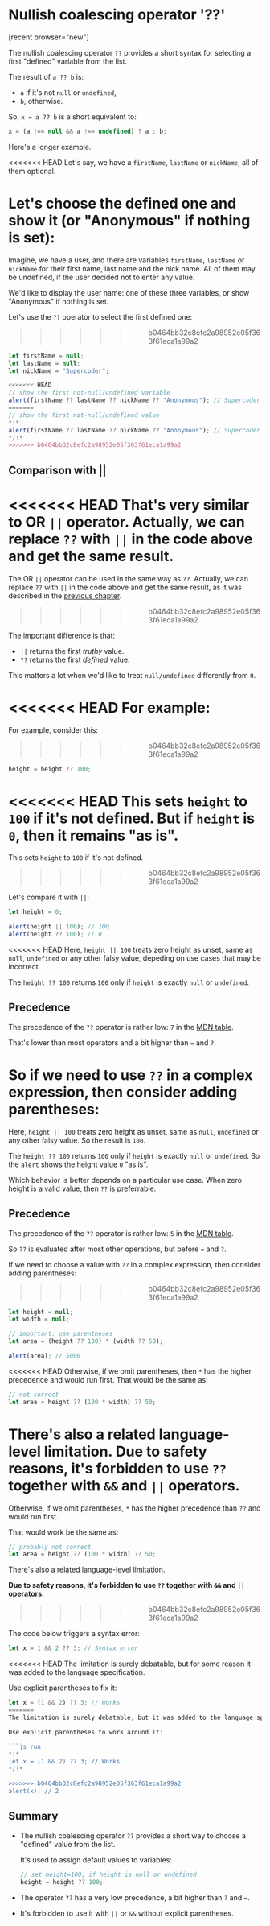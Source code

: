# Nullish coalescing operator '??'

[recent browser="new"]

The nullish coalescing operator `??` provides a short syntax for selecting a first "defined" variable from the list.

The result of `a ?? b` is:
- `a` if it's not `null` or `undefined`,
- `b`, otherwise.

So, `x = a ?? b` is a short equivalent to:

```js
x = (a !== null && a !== undefined) ? a : b;
```

Here's a longer example.

<<<<<<< HEAD
Let's say, we have a `firstName`, `lastName` or `nickName`, all of them optional.

Let's choose the defined one and show it (or "Anonymous" if nothing is set):
=======
Imagine, we have a user, and there are variables `firstName`, `lastName` or `nickName` for their first name, last name and the nick name. All of them may be undefined, if the user decided not to enter any value.

We'd like to display the user name: one of these three variables, or show "Anonymous" if nothing is set.

Let's use the `??` operator to select the first defined one:
>>>>>>> b0464bb32c8efc2a98952e05f363f61eca1a99a2

```js run
let firstName = null;
let lastName = null;
let nickName = "Supercoder";

<<<<<<< HEAD
// show the first not-null/undefined variable
alert(firstName ?? lastName ?? nickName ?? "Anonymous"); // Supercoder
=======
// show the first not-null/undefined value
*!*
alert(firstName ?? lastName ?? nickName ?? "Anonymous"); // Supercoder
*/!*
>>>>>>> b0464bb32c8efc2a98952e05f363f61eca1a99a2
```

## Comparison with ||

<<<<<<< HEAD
That's very similar to OR `||` operator. Actually, we can replace `??` with `||` in the code above and get the same result.
=======
The OR `||` operator can be used in the same way as `??`. Actually, we can replace `??` with `||` in the code above and get the same result, as it was described in the [previous chapter](info:logical-operators#or-finds-the-first-truthy-value).
>>>>>>> b0464bb32c8efc2a98952e05f363f61eca1a99a2

The important difference is that:
- `||` returns the first *truthy* value.
- `??` returns the first *defined* value.

This matters a lot when we'd like to treat `null/undefined` differently from `0`.

<<<<<<< HEAD
For example:
=======
For example, consider this:
>>>>>>> b0464bb32c8efc2a98952e05f363f61eca1a99a2

```js
height = height ?? 100;
```

<<<<<<< HEAD
This sets `height` to `100` if it's not defined. But if `height` is `0`, then it remains "as is".
=======
This sets `height` to `100` if it's not defined.
>>>>>>> b0464bb32c8efc2a98952e05f363f61eca1a99a2

Let's compare it with `||`:

```js run
let height = 0;

alert(height || 100); // 100
alert(height ?? 100); // 0
```

<<<<<<< HEAD
Here, `height || 100` treats zero height as unset, same as `null`, `undefined` or any other falsy value, depeding on use cases that may be incorrect.

The `height ?? 100` returns `100` only if `height` is exactly `null` or `undefined`.

## Precedence

The precedence of the `??` operator is rather low: `7` in the [MDN table](https://developer.mozilla.org/en-US/docs/Web/JavaScript/Reference/Operators/Operator_Precedence#Table).

That's lower than most operators and a bit higher than `=` and `?`.

So if we need to use `??` in a complex expression, then consider adding parentheses:
=======
Here, `height || 100` treats zero height as unset, same as `null`, `undefined` or any other falsy value. So the result is `100`.

The `height ?? 100` returns `100` only if `height` is exactly `null` or `undefined`. So the `alert` shows the height value `0` "as is".

Which behavior is better depends on a particular use case. When zero height is a valid value, then `??` is preferrable.

## Precedence

The precedence of the `??` operator is rather low: `5` in the [MDN table](https://developer.mozilla.org/en-US/docs/Web/JavaScript/Reference/Operators/Operator_Precedence#Table).

So `??` is evaluated after most other operations, but before `=` and `?`.

If we need to choose a value with `??` in a complex expression, then consider adding parentheses:
>>>>>>> b0464bb32c8efc2a98952e05f363f61eca1a99a2

```js run
let height = null;
let width = null;

// important: use parentheses
let area = (height ?? 100) * (width ?? 50);

alert(area); // 5000
```

<<<<<<< HEAD
Otherwise, if we omit parentheses, then `*` has the higher precedence and would run first. That would be the same as:

```js
// not correct
let area = height ?? (100 * width) ?? 50;
```

There's also a related language-level limitation. Due to safety reasons, it's forbidden to use `??` together with `&&` and `||` operators.
=======
Otherwise, if we omit parentheses, `*` has the higher precedence than `??` and would run first.

That would work be the same as:

```js
// probably not correct
let area = height ?? (100 * width) ?? 50;
```

There's also a related language-level limitation.

**Due to safety reasons, it's forbidden to use `??` together with `&&` and `||` operators.**
>>>>>>> b0464bb32c8efc2a98952e05f363f61eca1a99a2

The code below triggers a syntax error:

```js run
let x = 1 && 2 ?? 3; // Syntax error
```

<<<<<<< HEAD
The limitation is surely debatable, but for some reason it was added to the language specification.

Use explicit parentheses to fix it:

```js run
let x = (1 && 2) ?? 3; // Works
=======
The limitation is surely debatable, but it was added to the language specification with the purpose to avoid programming mistakes, as people start to switch to `??` from `||`.

Use explicit parentheses to work around it:

```js run
*!*
let x = (1 && 2) ?? 3; // Works
*/!*

>>>>>>> b0464bb32c8efc2a98952e05f363f61eca1a99a2
alert(x); // 2
```

## Summary

- The nullish coalescing operator `??` provides a short way to choose a "defined" value from the list.

    It's used to assign default values to variables:

    ```js
    // set height=100, if height is null or undefined
    height = height ?? 100;
    ```

- The operator `??` has a very low precedence, a bit higher than `?` and `=`.
- It's forbidden to use it with `||` or `&&` without explicit parentheses.

